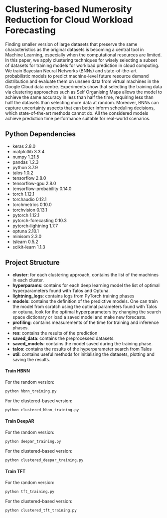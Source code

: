 # Clustering-based Numerosity Reduction for Cloud Workload Forecasting

Finding smaller version of large datasets that preserve the same characteristics as the original datasets is becoming a central tool in Machine Learning, especially when the computational resources are limited. In this paper, we apply clustering techniques for wisely selecting a subset of datasets for training models for workload prediction in cloud computing. We train Bayesian Neural Networks (BNNs) and state-of-the-art probabilistic models to predict machine-level future resource demand distribution and evaluate them on unseen data from virtual machines in the Google Cloud data centre. Experiments show that selecting the training data via clustering approaches such as Self Organising Maps allows the model to achieve the same accuracy in less than half the time, requiring less than half the datasets than selecting more data at random. Moreover, BNNs can capture uncertainty aspects that can better inform scheduling decisions, which state-of-the-art methods cannot do. All the considered models achieve prediction time performance suitable for real-world scenarios.

## Python Dependencies
* keras                     2.8.0
* matplotlib                3.3.4
* numpy                     1.21.5
* pandas                    1.2.3
* python                    3.7.9
* talos                     1.0.2 
* tensorflow                2.8.0
* tensorflow-gpu            2.8.0
* tensorflow-probability    0.14.0
* torch                     1.12.1                 
* torchaudio                0.12.1              
* torchmetrics              0.10.0                   
* torchvision               0.13.1  
* pytorch                   1.12.1      
* pytorch-forecasting       0.10.3                   
* pytorch-lightning         1.7.7  
* optuna                    2.10.1
* minisom                   2.3.0
* tslearn                   0.5.2 
* scikit-learn              1.1.3


## Project Structure
* **cluster**: for each clustering approach, contains the list of the machines in each cluster.
* **hyperparams**: contains for each deep learning model the list of optimal hyperparameters found with Talos and Optuna.
* **lightning_logs**: contains logs from PyTorch training phases
* **models**: contains the definition of the predictive models. One can train the model from scratch using the optimal parameters found with Talos or optuna, look for the optimal hyperparameters by changing the search space dictionary or load a saved model and make new forecasts.
* **profiling**: contains measurements of the time for training and inference phases.
* **res**: contains the results of the prediction
* **saved_data**: contains the preprocessed datasets.
* **saved_models**: contains the model saved during the training phase.
* **talos**: contains the results of the hyperparameter search from Talos
* **util**: contains useful methods for initialising the datasets, plotting and saving the results.

#### Train HBNN

For the random version:

```bash
python hbnn_training.py
```

For the clustered-based version:

```bash
python clustered_hbnn_training.py
```

#### Train DeepAR


For the random version:

```bash
python deepar_training.py
```

For the clustered-based version:

```bash
python clustered_deepar_training.py
```

#### Train TFT


For the random version:

```bash
python tft_training.py
```

For the clustered-based version:

```bash
python clustered_tft_training.py
```
